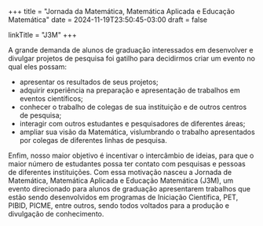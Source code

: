 +++
title = "Jornada da Matemática, Matemática Aplicada e Educação Matemática"
date = 2024-11-19T23:50:45-03:00
draft = false

linkTitle = "J3M"
+++

A grande demanda de alunos de graduação interessados em desenvolver e divulgar projetos de pesquisa foi gatilho para decidirmos criar um evento no qual eles possam:

- apresentar os resultados de seus projetos;
- adquirir experiência na preparação e apresentação de trabalhos em eventos científicos;
- conhecer o trabalho de colegas de sua instituição e de outros centros de pesquisa;
- interagir com outros estudantes e pesquisadores de diferentes áreas;
- ampliar sua visão da Matemática, vislumbrando o trabalho apresentados por colegas de diferentes linhas de pesquisa.

Enfim, nosso maior objetivo é incentivar o intercâmbio de ideias, para que o maior número de estudantes possa ter contato com pesquisas e pessoas de diferentes instituições. Com essa motivação nasceu a Jornada de Matemática, Matemática Aplicada e Educação Matemática (J3M), um evento direcionado para alunos de graduação apresentarem trabalhos que estão sendo desenvolvidos em programas de Iniciação Científica, PET, PIBID, PICME, entre outros, sendo todos voltados para a produção e divulgação de conhecimento.
